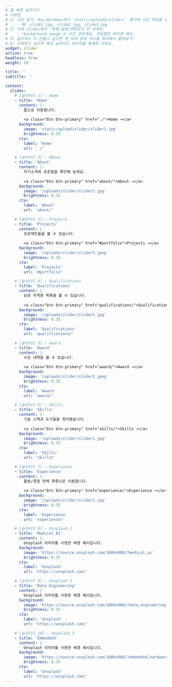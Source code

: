 ```yaml
---
# 홈 배경 슬라이더
# 사용법
# 1) 사진 넣기: Mac/Windows에서 `static/uploads/slider/` 폴더에 사진 파일을 넣어요.
#    - 예: slide1.jpg, slide2.jpg, slide3.jpg
# 2) 아래 slides에서 '제목/설명/버튼링크'만 바꿔요.
#    - 'background.image'는 사진 경로예요. 파일명만 바꾸면 돼요.
# 3) 슬라이드 더 만들고 싶으면 맨 아래 항목 하나를 복사해서 붙여넣기!
# 4) 삭제하고 싶으면 해당 슬라이드 덩어리를 통째로 지워요.
widget: slider
active: true
headless: true
weight: 10

title: ''
subtitle: ''

content:
  slides:
    # [슬라이드 1] — Home
    - title: 'Home'
      content: |-
        홈으로 이동합니다.
        
        <a class="btn btn-primary" href="./">Home →</a>
      background:
        image: 'static/upload/slider/slider1.jpg'  
        brightness: 0.35                    
      cta:
        label: 'Home'
        url: './'

    # [슬라이드 2] — About
    - title: 'About'
      content: |-
        자기소개와 프로필을 확인해 보세요.
        
        <a class="btn btn-primary" href="about/">About →</a>
      background:
        image: '/uploads/slider/slider2.jpg'
        brightness: 0.35
      cta:
        label: 'About'
        url: 'about/'

    # [슬라이드 3] — Projects
    - title: 'Projects'
      content: |-
        프로젝트들을 볼 수 있습니다.
        
        <a class="btn btn-primary" href="#portfolio">Projects →</a>
      background:
        image: '/uploads/slider/slider3.jpeg'
        brightness: 0.35
      cta:
        label: 'Projects'
        url: '#portfolio'

    # [슬라이드 4] — Qualifications
    - title: 'Qualifications'
      content: |-
        보유 자격증 목록을 볼 수 있습니다.
        
        <a class="btn btn-primary" href="qualifications/">Qualifications →</a>
      background:
        image: '/uploads/slider/slider2.jpg'
        brightness: 0.35
      cta:
        label: 'Qualifications'
        url: 'qualifications/'

    # [슬라이드 5] — Award
    - title: 'Award'
      content: |-
        수상 내역을 볼 수 있습니다.
        
        <a class="btn btn-primary" href="award/">Award →</a>
      background:
        image: '/uploads/slider/slider3.jpeg'
        brightness: 0.35
      cta:
        label: 'Award'
        url: 'award/'

    # [슬라이드 6] — Skills
    - title: 'Skills'
      content: |-
        기술 스택과 도구들을 정리했습니다.
        
        <a class="btn btn-primary" href="skills/">Skills →</a>
      background:
        image: '/uploads/slider/slider1.jpg'
        brightness: 0.35
      cta:
        label: 'Skills'
        url: 'skills/'

    # [슬라이드 7] — Experience
    - title: 'Experience'
      content: |-
        활동/경험 전체 목록으로 이동합니다.
        
        <a class="btn btn-primary" href="experience/">Experience →</a>
      background:
        image: '/uploads/slider/slider2.jpg'
        brightness: 0.35
      cta:
        label: 'Experience'
        url: 'experience/'

    # [슬라이드 8] — Unsplash 1
    - title: 'Medical AI'
      content: |-
        Unsplash 이미지를 사용한 배경 예시입니다.
      background:
        image: 'https://source.unsplash.com/1600x900/?medical,ai'
        brightness: 0.35
      cta:
        label: 'Unsplash'
        url: 'https://unsplash.com/'

    # [슬라이드 9] — Unsplash 2
    - title: 'Data Engineering'
      content: |-
        Unsplash 이미지를 사용한 배경 예시입니다.
      background:
        image: 'https://source.unsplash.com/1600x900/?data,engineering'
        brightness: 0.35
      cta:
        label: 'Unsplash'
        url: 'https://unsplash.com/'

    # [슬라이드 10] — Unsplash 3
    - title: 'Embedded'
      content: |-
        Unsplash 이미지를 사용한 배경 예시입니다.
      background:
        image: 'https://source.unsplash.com/1600x900/?embedded,hardware'
        brightness: 0.35
      cta:
        label: 'Unsplash'
        url: 'https://unsplash.com/'
---
```

